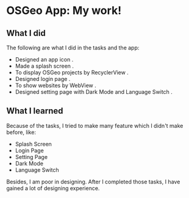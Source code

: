 # OSGeo App: My work!

## What I did

The following are what I did in the tasks and the app:

- Designed an app icon .
- Made a splash screen .
- To display OSGeo projects by RecyclerView .
- Designed login page .
- To show websites by WebView .
- Designed setting page with Dark Mode and Language Switch .

## What I learned

Because of the tasks, I tried to make many feature which I didn't make before, like:

- Splash Screen
- Login Page
- Setting Page
- Dark Mode
- Language Switch

Besides, I am poor in designing. After I completed those tasks, I have gained a lot of designing experience.


